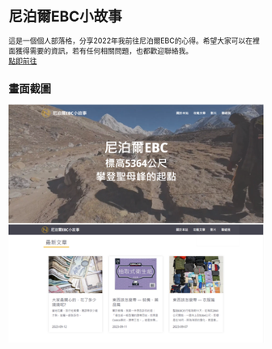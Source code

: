 # 尼泊爾EBC小故事

這是一個個人部落格，分享2022年我前往尼泊爾EBC的心得。希望大家可以在裡面獲得需要的資訊，若有任何相關問題，也都歡迎聯絡我。<br>
[點即前往](https://magic9701.github.io/NepalEBC/) <br>

## 畫面截圖

![](./public/screen-shot-001.png)
![](./public/screen-shot-002.png)
